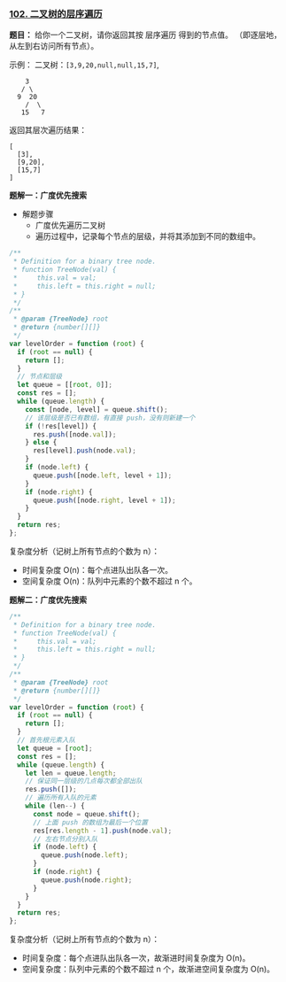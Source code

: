### [102. 二叉树的层序遍历](https://leetcode-cn.com/problems/binary-tree-level-order-traversal/)

**题目：** 给你一个二叉树，请你返回其按 层序遍历 得到的节点值。 （即逐层地，从左到右访问所有节点）。

示例：
二叉树：`[3,9,20,null,null,15,7]`,

```
    3
   / \
  9  20
    /  \
   15   7
```

返回其层次遍历结果：

```
[
  [3],
  [9,20],
  [15,7]
]
```

**题解一：广度优先搜索**

- 解题步骤
  - 广度优先遍历二叉树
  - 遍历过程中，记录每个节点的层级，并将其添加到不同的数组中。

```js
/**
 * Definition for a binary tree node.
 * function TreeNode(val) {
 *     this.val = val;
 *     this.left = this.right = null;
 * }
 */
/**
 * @param {TreeNode} root
 * @return {number[][]}
 */
var levelOrder = function (root) {
  if (root == null) {
    return [];
  }
  // 节点和层级
  let queue = [[root, 0]];
  const res = [];
  while (queue.length) {
    const [node, level] = queue.shift();
    // 该层级是否已有数组，有直接 push，没有则新建一个
    if (!res[level]) {
      res.push([node.val]);
    } else {
      res[level].push(node.val);
    }
    if (node.left) {
      queue.push([node.left, level + 1]);
    }
    if (node.right) {
      queue.push([node.right, level + 1]);
    }
  }
  return res;
};
```

复杂度分析（记树上所有节点的个数为 n）：

- 时间复杂度 O(n)：每个点进队出队各一次。
- 空间复杂度 O(n)：队列中元素的个数不超过 n 个。

**题解二：广度优先搜索**

```js
/**
 * Definition for a binary tree node.
 * function TreeNode(val) {
 *     this.val = val;
 *     this.left = this.right = null;
 * }
 */
/**
 * @param {TreeNode} root
 * @return {number[][]}
 */
var levelOrder = function (root) {
  if (root == null) {
    return [];
  }
  // 首先根元素入队
  let queue = [root];
  const res = [];
  while (queue.length) {
    let len = queue.length;
    // 保证同一层级的几点每次都全部出队
    res.push([]);
    // 遍历所有入队的元素
    while (len--) {
      const node = queue.shift();
      // 上面 push 的数组为最后一个位置
      res[res.length - 1].push(node.val);
      // 左右节点分别入队
      if (node.left) {
        queue.push(node.left);
      }
      if (node.right) {
        queue.push(node.right);
      }
    }
  }
  return res;
};
```

复杂度分析（记树上所有节点的个数为 n）：

- 时间复杂度：每个点进队出队各一次，故渐进时间复杂度为 O(n)。
- 空间复杂度：队列中元素的个数不超过 n 个，故渐进空间复杂度为 O(n)。
